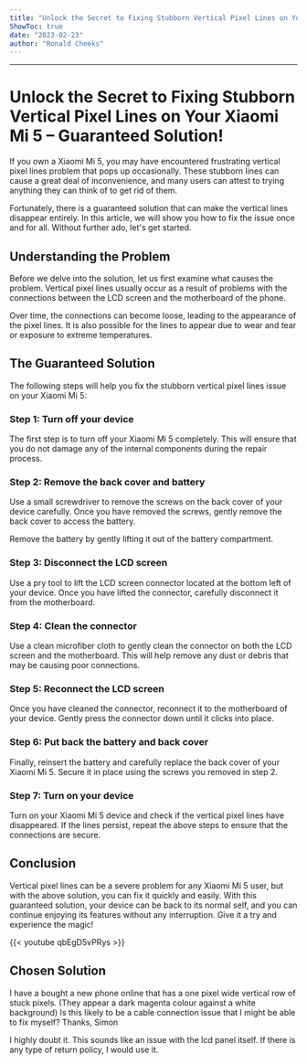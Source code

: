 ```yaml
---
title: "Unlock the Secret to Fixing Stubborn Vertical Pixel Lines on Your Xiaomi Mi 5 - Guaranteed Solution!"
ShowToc: true 
date: "2023-02-23"
author: "Ronald Cheeks"
---
```

*****
# Unlock the Secret to Fixing Stubborn Vertical Pixel Lines on Your Xiaomi Mi 5 – Guaranteed Solution!

If you own a Xiaomi Mi 5, you may have encountered frustrating vertical pixel lines problem that pops up occasionally. These stubborn lines can cause a great deal of inconvenience, and many users can attest to trying anything they can think of to get rid of them.

Fortunately, there is a guaranteed solution that can make the vertical lines disappear entirely. In this article, we will show you how to fix the issue once and for all. Without further ado, let's get started.

## Understanding the Problem

Before we delve into the solution, let us first examine what causes the problem. Vertical pixel lines usually occur as a result of problems with the connections between the LCD screen and the motherboard of the phone.

Over time, the connections can become loose, leading to the appearance of the pixel lines. It is also possible for the lines to appear due to wear and tear or exposure to extreme temperatures.

## The Guaranteed Solution

The following steps will help you fix the stubborn vertical pixel lines issue on your Xiaomi Mi 5:

### Step 1: Turn off your device

The first step is to turn off your Xiaomi Mi 5 completely. This will ensure that you do not damage any of the internal components during the repair process.

### Step 2: Remove the back cover and battery

Use a small screwdriver to remove the screws on the back cover of your device carefully. Once you have removed the screws, gently remove the back cover to access the battery.

Remove the battery by gently lifting it out of the battery compartment.

### Step 3: Disconnect the LCD screen

Use a pry tool to lift the LCD screen connector located at the bottom left of your device. Once you have lifted the connector, carefully disconnect it from the motherboard.

### Step 4: Clean the connector

Use a clean microfiber cloth to gently clean the connector on both the LCD screen and the motherboard. This will help remove any dust or debris that may be causing poor connections.

### Step 5: Reconnect the LCD screen

Once you have cleaned the connector, reconnect it to the motherboard of your device. Gently press the connector down until it clicks into place.

### Step 6: Put back the battery and back cover

Finally, reinsert the battery and carefully replace the back cover of your Xiaomi Mi 5. Secure it in place using the screws you removed in step 2.

### Step 7: Turn on your device

Turn on your Xiaomi Mi 5 device and check if the vertical pixel lines have disappeared. If the lines persist, repeat the above steps to ensure that the connections are secure.

## Conclusion

Vertical pixel lines can be a severe problem for any Xiaomi Mi 5 user, but with the above solution, you can fix it quickly and easily. With this guaranteed solution, your device can be back to its normal self, and you can continue enjoying its features without any interruption. Give it a try and experience the magic!

{{< youtube qbEgD5vPRys >}} 



## Chosen Solution
 I have a bought a new phone online that has a one pixel wide vertical row of stuck pixels.  (They appear a dark magenta colour against a white background)
Is this likely to be a cable connection issue that I might be able to fix myself?
Thanks,
Simon

 I highly doubt it.  This sounds like an issue with the lcd panel itself.  If there is any type of return policy, I would use it.




